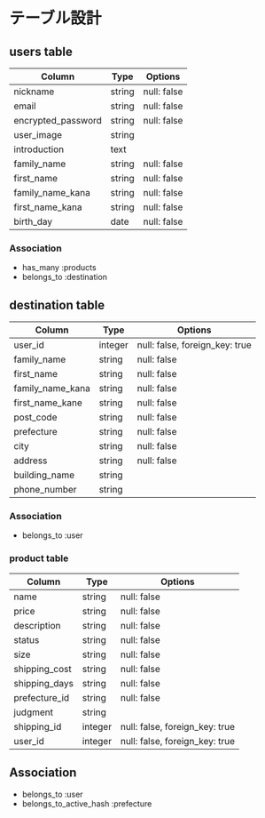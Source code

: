 # テーブル設計

## users table
| Column             | Type                | Options                   |
|--------------------|---------------------|---------------------------|
| nickname           | string              | null: false               |
| email              | string              | null: false               |
| encrypted_password | string              | null: false               |
| user_image         | string              |                           |
| introduction       | text                |                           |
| family_name        | string              | null: false               |
| first_name         | string              | null: false               |
| family_name_kana   | string              | null: false               |
| first_name_kana    | string              | null: false               |
| birth_day          | date                | null: false               |

### Association
* has_many :products
* belongs_to :destination

## destination table
| Column             | Type                | Options                         |
|--------------------|---------------------|---------------------------------|
| user_id            | integer             | null: false, foreign_key: true  |
| family_name        | string              | null: false                     |
| first_name         | string              | null: false                     |
| family_name_kana   | string              | null: false                     |
| first_name_kane    | string              | null: false                     |
| post_code          | string              | null: false                     |
| prefecture         | string              | null: false                     |
| city               | string              | null: false                     |
| address            | string              | null: false                     |
| building_name      | string              |                                 |
| phone_number       | string              |                                 |

### Association
- belongs_to :user

### product table
| Column             | Type                | Options                         |
|--------------------|---------------------|---------------------------------|
| name               | string              | null: false                     |
| price              | string              | null: false                     |
| description        | string              | null: false                     |
| status             | string              | null: false                     |
| size               | string              | null: false                     |
| shipping_cost      | string              | null: false                     |
| shipping_days      | string              | null: false                     |
| prefecture_id      | string              | null: false                     |
| judgment           | string              |                                 |
| shipping_id        | integer             | null: false, foreign_key: true  |
| user_id            | integer             | null: false, foreign_key: true  |

## Association
- belongs_to :user
- belongs_to_active_hash :prefecture
